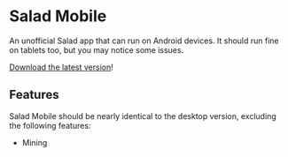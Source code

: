 # Salad Mobile
An unofficial Salad app that can run on Android devices.
It should run fine on tablets too, but you may notice some issues.

[Download the latest version](https://github.com/VukkyLtd/salad-mobile/releases/latest)!

## Features
Salad Mobile should be nearly identical to the desktop version, excluding the following features:
* Mining
